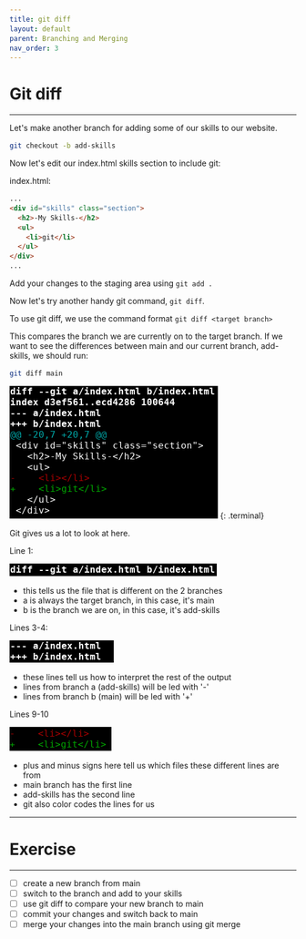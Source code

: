 ```yaml
---
title: git diff
layout: default
parent: Branching and Merging
nav_order: 3
---
```


# Git diff
---

Let's make another branch for adding some of our skills to our website.

```bash
git checkout -b add-skills
```

Now let's edit our index.html skills section to include git:

index.html:
```html
...
<div id="skills" class="section">
  <h2>-My Skills-</h2>
  <ul>
    <li>git</li>
  </ul>
</div>
...
```

Add your changes to the staging area using ```git add .```

Now let's try another handy git command, ```git diff```. 

To use git diff, we use the command format ```git diff <target branch>``` 

This compares the branch we are currently on to the target branch. If we want to see the differences between main and our current branch, add-skills, we should run:

```bash
git diff main
```

![diff w main](../images/diff/diff-w-main.png)
{: .terminal}

Git gives us a lot to look at here. 

Line 1:

![diff l1](../images/diff/diff-l1.png)
* this tells us the file that is different on the 2 branches
* a is always the target branch, in this case, it's main
* b is the branch we are on, in this case, it's add-skills

Lines 3-4: 

![diff l3-4](../images/diff/diff-l3-4.png)
* these lines tell us how to interpret the rest of the output
* lines from branch a (add-skills) will be led with '-'
* lines from branch b (main) will be led with '+'

Lines 9-10

![diff l9-10](../images/diff/diff-l9-10.png)

* plus and minus signs here tell us which files these different lines are from
* main branch has the first line
* add-skills has the second line
* git also color codes the lines for us

---
# Exercise
---
- [ ] create a new branch from main 
- [ ] switch to the branch and add to your skills
- [ ] use git diff to compare your new branch to main
- [ ] commit your changes and switch back to main
- [ ] merge your changes into the main branch using git merge